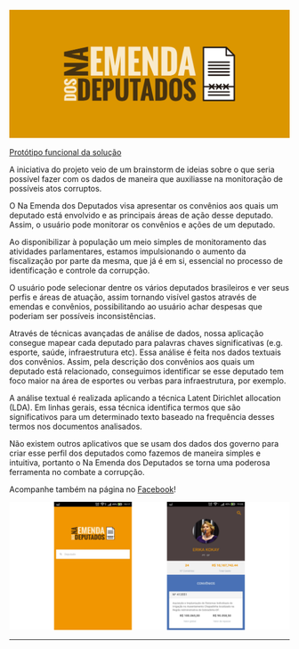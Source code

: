 ![](https://github.com/CelioBarros/NaEmendaDeputado/blob/master/imagens/naemenda-06.png)

[Protótipo funcional da solução](http://celiobarros.github.io/NaEmendaDeputado/)

A iniciativa do projeto veio de um brainstorm de ideias sobre o que seria possível fazer com os dados de maneira que auxiliasse na monitoração de possíveis atos corruptos.

O Na Emenda dos Deputados visa apresentar os convênios aos quais um deputado está envolvido e as principais áreas de ação desse deputado. Assim, o usuário pode monitorar os convênios e ações de um deputado.

Ao disponibilizar à população um meio simples de monitoramento das atividades parlamentares, estamos impulsionando o aumento da fiscalização por parte da mesma, que já é em si, essencial no processo de identificação e controle da corrupção.

O usuário pode selecionar dentre os vários deputados brasileiros e ver seus perfis e áreas de atuação, assim tornando visível gastos através de emendas e convênios, possibilitando ao usuário achar despesas que poderiam ser possíveis inconsistências.

Através de técnicas avançadas de análise de dados, nossa aplicação consegue mapear cada deputado para palavras chaves significativas (e.g. esporte,  saúde, infraestrutura etc). Essa análise é feita nos dados textuais dos convênios. Assim, pela descrição dos convênios aos quais um deputado está relacionado, conseguimos identificar se esse deputado tem foco maior na área de esportes ou verbas para infraestrutura, por exemplo. 

A análise textual é realizada aplicando a técnica Latent Dirichlet allocation (LDA). Em linhas gerais, essa técnica identifica termos que são significativos para um determinado texto baseado na frequência desses termos nos documentos analisados. 

Não existem outros aplicativos que se usam dos dados dos governo para criar esse perfil dos deputados como fazemos de maneira simples e intuitiva, portanto o Na Emenda dos Deputados se torna uma poderosa ferramenta no combate a corrupção.

Acompanhe também na página no [Facebook](https://www.facebook.com/Na-Emenda-do-Deputado-1610128102646608)!


![Screenshots](https://github.com/CelioBarros/NaEmendaDeputado/blob/master/imagens/screenshots.png)
***
